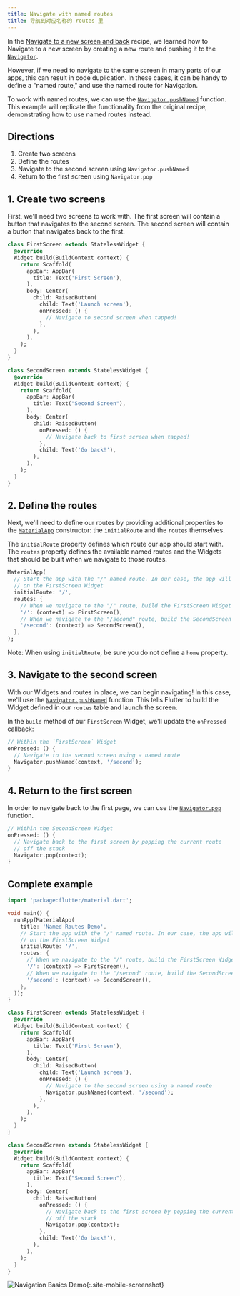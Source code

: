 ```yaml
---
title: Navigate with named routes
title: 导航到对应名称的 routes 里
---
```


In the
[Navigate to a new screen and back](/docs/cookbook/navigation/navigation-basics/)
recipe, we learned how to Navigate to a new screen by creating a new route and
pushing it to the
[`Navigator`](https://docs.flutter.io/flutter/widgets/Navigator-class.html).

However, if we need to navigate to the same screen in many parts of our apps,
this can result in code duplication. In these cases, it can be handy to define
a "named route," and use the named route for Navigation.

To work with named routes, we can use the
[`Navigator.pushNamed`](https://docs.flutter.io/flutter/widgets/Navigator/pushNamed.html)
function. This example will replicate the functionality from the original
recipe, demonstrating how to use named routes instead.

## Directions

  1. Create two screens
  2. Define the routes
  3. Navigate to the second screen using `Navigator.pushNamed`
  4. Return to the first screen using `Navigator.pop`

## 1. Create two screens

First, we'll need two screens to work with. The first screen will contain a
button that navigates to the second screen. The second screen will contain a
button that navigates back to the first.

```dart
class FirstScreen extends StatelessWidget {
  @override
  Widget build(BuildContext context) {
    return Scaffold(
      appBar: AppBar(
        title: Text('First Screen'),
      ),
      body: Center(
        child: RaisedButton(
          child: Text('Launch screen'),
          onPressed: () {
            // Navigate to second screen when tapped!
          },
        ),
      ),
    );
  }
}

class SecondScreen extends StatelessWidget {
  @override
  Widget build(BuildContext context) {
    return Scaffold(
      appBar: AppBar(
        title: Text("Second Screen"),
      ),
      body: Center(
        child: RaisedButton(
          onPressed: () {
            // Navigate back to first screen when tapped!
          },
          child: Text('Go back!'),
        ),
      ),
    );
  }
}
```

## 2. Define the routes

Next, we'll need to define our routes by providing additional properties to the
[`MaterialApp`](https://docs.flutter.io/flutter/material/MaterialApp-class.html)
constructor: the `initialRoute` and the `routes` themselves.

The `initialRoute` property defines which route our app should start with. The
`routes` property defines the available named routes and the Widgets that should
be built when we navigate to those routes.

<!-- skip -->
```dart
MaterialApp(
  // Start the app with the "/" named route. In our case, the app will start
  // on the FirstScreen Widget
  initialRoute: '/',
  routes: {
    // When we navigate to the "/" route, build the FirstScreen Widget
    '/': (context) => FirstScreen(),
    // When we navigate to the "/second" route, build the SecondScreen Widget
    '/second': (context) => SecondScreen(),
  },
);
```

Note: When using `initialRoute`, be sure you do not define a `home` property.

## 3. Navigate to the second screen

With our Widgets and routes in place, we can begin navigating! In this case,
we'll use the
[`Navigator.pushNamed`](https://docs.flutter.io/flutter/widgets/Navigator/pushNamed.html)
function. This tells Flutter to build the Widget defined in our `routes` table
and launch the screen.

In the `build` method of our `FirstScreen` Widget, we'll update the `onPressed`
callback:

<!-- skip -->
```dart
// Within the `FirstScreen` Widget
onPressed: () {
  // Navigate to the second screen using a named route
  Navigator.pushNamed(context, '/second');
}
```

## 4. Return to the first screen

In order to navigate back to the first page, we can use the
[`Navigator.pop`](https://docs.flutter.io/flutter/widgets/Navigator/pop.html)
function.

<!-- skip -->
```dart
// Within the SecondScreen Widget
onPressed: () {
  // Navigate back to the first screen by popping the current route
  // off the stack
  Navigator.pop(context);
}
```

## Complete example

```dart
import 'package:flutter/material.dart';

void main() {
  runApp(MaterialApp(
    title: 'Named Routes Demo',
    // Start the app with the "/" named route. In our case, the app will start
    // on the FirstScreen Widget
    initialRoute: '/',
    routes: {
      // When we navigate to the "/" route, build the FirstScreen Widget
      '/': (context) => FirstScreen(),
      // When we navigate to the "/second" route, build the SecondScreen Widget
      '/second': (context) => SecondScreen(),
    },
  ));
}

class FirstScreen extends StatelessWidget {
  @override
  Widget build(BuildContext context) {
    return Scaffold(
      appBar: AppBar(
        title: Text('First Screen'),
      ),
      body: Center(
        child: RaisedButton(
          child: Text('Launch screen'),
          onPressed: () {
            // Navigate to the second screen using a named route
            Navigator.pushNamed(context, '/second');
          },
        ),
      ),
    );
  }
}

class SecondScreen extends StatelessWidget {
  @override
  Widget build(BuildContext context) {
    return Scaffold(
      appBar: AppBar(
        title: Text("Second Screen"),
      ),
      body: Center(
        child: RaisedButton(
          onPressed: () {
            // Navigate back to the first screen by popping the current route
            // off the stack
            Navigator.pop(context);
          },
          child: Text('Go back!'),
        ),
      ),
    );
  }
}
```

![Navigation Basics Demo](/images/cookbook/navigation-basics.gif){:.site-mobile-screenshot}
